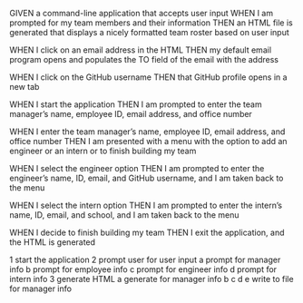 GIVEN a command-line application that accepts user input
WHEN I am prompted for my team members and their information
THEN an HTML file is generated that displays a nicely formatted team roster based on user input


WHEN I click on an email address in the HTML
THEN my default email program opens and populates the TO field of the email with the address


WHEN I click on the GitHub username
THEN that GitHub profile opens in a new tab


WHEN I start the application
THEN I am prompted to enter the team manager’s name, employee ID, email address, and office number


WHEN I enter the team manager’s name, employee ID, email address, and office number
THEN I am presented with a menu with the option to add an engineer or an intern or to finish building my team


WHEN I select the engineer option
THEN I am prompted to enter the engineer’s name, ID, email, and GitHub username, and I am taken back to the menu


WHEN I select the intern option
THEN I am prompted to enter the intern’s name, ID, email, and school, and I am taken back to the menu


WHEN I decide to finish building my team
THEN I exit the application, and the HTML is generated

1 start the application
2 prompt user for user input
 a prompt for manager info
 b prompt for employee info
 c prompt for engineer info
 d prompt for intern info
3 generate HTML
 a generate for manager info
 b
 c
 d
 e write to file for manager info